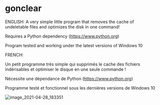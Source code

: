 # gonclear

ENGLISH:
A very simple little program that removes the cache of undeletable files and optimizes the disk in one command! 

Requires a Python dependency (https://www.python.org)

Program tested and working under the latest versions of Windows 10

FRENCH:

Un petit programme très simple qui supprimés le cache des fichiers indérisables et optimiser le disque en une seule commande ! 

Nécessite une dépendance de Python (https://www.python.org)

Programme testé et fonctionnel sous les dernières versions de Windows 10

![image_2021-04-28_183351](https://user-images.githubusercontent.com/24825008/116439853-47c6e800-a850-11eb-89d9-9efd9ce29b4b.png)
